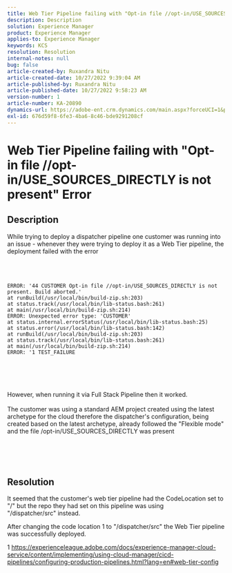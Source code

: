 ```yaml
---
title: Web Tier Pipeline failing with "Opt-in file //opt-in/USE_SOURCES_DIRECTLY is not present" Error
description: Description
solution: Experience Manager
product: Experience Manager
applies-to: Experience Manager
keywords: KCS
resolution: Resolution
internal-notes: null
bug: false
article-created-by: Ruxandra Nitu
article-created-date: 10/27/2022 9:39:04 AM
article-published-by: Ruxandra Nitu
article-published-date: 10/27/2022 9:58:23 AM
version-number: 1
article-number: KA-20890
dynamics-url: https://adobe-ent.crm.dynamics.com/main.aspx?forceUCI=1&pagetype=entityrecord&etn=knowledgearticle&id=40255430-db55-ed11-bba2-6045bd006239
exl-id: 676d59f8-6fe3-4ba6-8c46-bde9291208cf
---
```

# Web Tier Pipeline failing with "Opt-in file //opt-in/USE_SOURCES_DIRECTLY is not present" Error

## Description

While trying to deploy a dispatcher pipeline one customer was running into an issue - whenever they were trying to deploy it as a Web Tier pipeline, the deployment failed with the error<br><br> <br><br>

```
ERROR: '44 CUSTOMER Opt-in file //opt-in/USE_SOURCES_DIRECTLY is not present. Build aborted.'
at runBuild(/usr/local/bin/build-zip.sh:203)
at status.track(/usr/local/bin/lib-status.bash:261)
at main(/usr/local/bin/build-zip.sh:214)
ERROR: Unexpected error type: 'CUSTOMER'
at status.internal.errorStatus(/usr/local/bin/lib-status.bash:25)
at status.error(/usr/local/bin/lib-status.bash:142)
at runBuild(/usr/local/bin/build-zip.sh:203)
at status.track(/usr/local/bin/lib-status.bash:261)
at main(/usr/local/bin/build-zip.sh:214)
ERROR: '1 TEST_FAILURE
```

<br><br> <br><br>However, when running it via Full Stack Pipeline then it worked.<br><br>The customer was using a standard AEM project created using the latest archetype for the cloud therefore the dispatcher's configuration, being created based on the latest archetype, already followed the "Flexible mode" and the file /opt-in/USE_SOURCES_DIRECTLY was present<br><br> <br><br> 

## Resolution


It seemed that the customer's web tier pipeline had the CodeLocation set to "/" but the repo they had set on this pipeline was using "/dispatcher/src" instead.

After changing the code location 1 to "/dispatcher/src" the Web Tier pipeline was successfully deployed.



1 https://experienceleague.adobe.com/docs/experience-manager-cloud-service/content/implementing/using-cloud-manager/cicd-pipelines/configuring-production-pipelines.html?lang=en#web-tier-config
